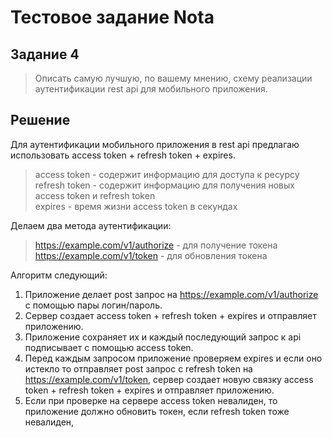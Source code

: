 Тестовое задание Nota
=====================

Задание 4
---------
> Описать самую лучшую, по вашему мнению, схему реализации аутентификации rest api для мобильного приложения. 

Решение
-------

Для аутентификации мобильного приложения в rest api предлагаю использовать access token + refresh token + expires.
> access token - содержит информацию для доступа к ресурсу  
> refresh token - содержит информацию для получения новых access token и refresh token  
> expires - время жизни access token в секундах

Делаем два метода аутентификации: 
> https://example.com/v1/authorize - для получение токена  
> https://example.com/v1/token - для обновления токена

Алгоритм следующий:

1. Приложение делает post запрос на https://example.com/v1/authorize с помощью пары логин/пароль.
2. Сервер создает access token + refresh token + expires и отправляет приложению.
3. Приложение сохраняет их и каждый последующий запрос к api подписывает с помощью access token.
4. Перед каждым запросом приложение проверяем expires и если оно истекло то отправляет post запрос с refresh token на https://example.com/v1/token, сервер создает новую связку access token + refresh token + expires и отправляет приложению.
5. Если при проверке на сервере access token невалиден, то приложение должно обновить токен, если refresh token тоже невалиден, 
